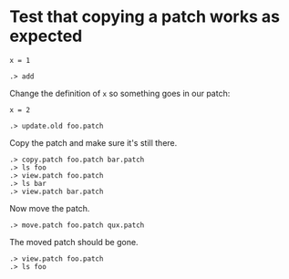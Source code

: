 # Test that copying a patch works as expected

```unison:hide
x = 1
```

```ucm
.> add
```

Change the definition of `x` so something goes in our patch:

```unison:hide
x = 2
```

```ucm
.> update.old foo.patch
```

Copy the patch and make sure it's still there.

```ucm
.> copy.patch foo.patch bar.patch
.> ls foo
.> view.patch foo.patch
.> ls bar
.> view.patch bar.patch
```

Now move the patch.

```ucm
.> move.patch foo.patch qux.patch
```

The moved patch should be gone.

```ucm:error
.> view.patch foo.patch
.> ls foo
```
